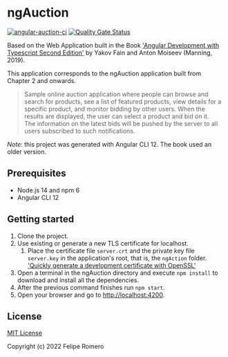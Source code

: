 # ngAuction

[![angular-auction-ci][4]][5] [![Quality Gate Status][1]][2]

Based on the Web Application built in the Book ['Angular Development with Typescript Second Edition'][3] by Yakov Fain and Anton Moiseev (Manning, 2019).

This application corresponds to the ngAuction application built from Chapter 2 and onwards.

>Sample online auction application where people can browse and search for products, see a list of featured products, view details for a specific product, and monitor bidding by other users.
When the results are displayed, the user can select a product and
bid on it.  
The information on the latest bids will be pushed by the server to all users subscribed to such notifications.

_Note_: this project was generated with Angular CLI 12. The book used an older version.

## Prerequisites

- Node.js 14 and npm 6
- Angular CLI 12

## Getting started

1. Clone the project.
1. Use existing or generate a new TLS certificate for localhost.
    1. Place the certificate file `server.crt` and the private key file `server.key` in the application's root, that is, the `ngAction` folder. ['Quickly generate a development certificate with OpenSSL'][6]
1. Open a terminal in the ngAuction directory and execute `npm install` to download and install all the dependencies.
1. After the previous command finishes run `npm start`.
1. Open your browser and go to <http://localhost:4200>.

## License

[MIT License](./LICENSE)

Copyright (c) 2022 Felipe Romero

[1]: https://sonarcloud.io/api/project_badges/measure?project=feliperomero3_angular-auction&metric=alert_status
[2]: https://sonarcloud.io/summary/new_code?id=feliperomero3_angular-auction
[3]: https://www.manning.com/books/angular-development-with-typescript-second-edition
[4]: https://github.com/feliperomero3/angular-auction/actions/workflows/angular-auction-ci.yml/badge.svg
[5]: https://github.com/feliperomero3/angular-auction/actions/workflows/angular-auction-ci.yml
[6]: https://gist.github.com/feliperomero3/a6282b0e7ca579fff0e296227675190d
